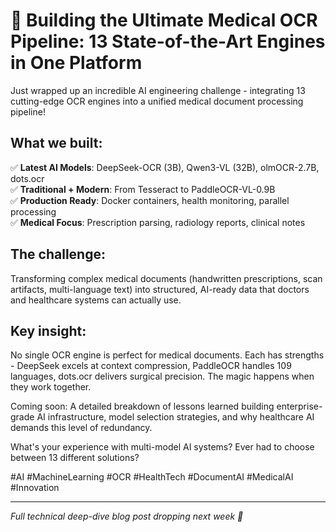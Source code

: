 # 🚀 Building the Ultimate Medical OCR Pipeline: 13 State-of-the-Art Engines in One Platform

Just wrapped up an incredible AI engineering challenge - integrating 13 cutting-edge OCR engines into a unified medical document processing pipeline! 

## What we built:
✅ **Latest AI Models**: DeepSeek-OCR (3B), Qwen3-VL (32B), olmOCR-2.7B, dots.ocr  
✅ **Traditional + Modern**: From Tesseract to PaddleOCR-VL-0.9B  
✅ **Production Ready**: Docker containers, health monitoring, parallel processing  
✅ **Medical Focus**: Prescription parsing, radiology reports, clinical notes  

## The challenge:
Transforming complex medical documents (handwritten prescriptions, scan artifacts, multi-language text) into structured, AI-ready data that doctors and healthcare systems can actually use.

## Key insight:
No single OCR engine is perfect for medical documents. Each has strengths - DeepSeek excels at context compression, PaddleOCR handles 109 languages, dots.ocr delivers surgical precision. The magic happens when they work together.

Coming soon: A detailed breakdown of lessons learned building enterprise-grade AI infrastructure, model selection strategies, and why healthcare AI demands this level of redundancy.

What's your experience with multi-model AI systems? Ever had to choose between 13 different solutions? 

#AI #MachineLearning #OCR #HealthTech #DocumentAI #MedicalAI #Innovation

---

*Full technical deep-dive blog post dropping next week 📝*